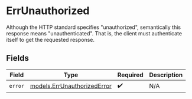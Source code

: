 # ErrUnauthorized

Although the HTTP standard specifies "unauthorized", semantically this response means "unauthenticated". That is, the client must authenticate itself to get the requested response.


## Fields

| Field                                                            | Type                                                             | Required                                                         | Description                                                      |
| ---------------------------------------------------------------- | ---------------------------------------------------------------- | ---------------------------------------------------------------- | ---------------------------------------------------------------- |
| `error`                                                          | [models.ErrUnauthorizedError](../models/errunauthorizederror.md) | :heavy_check_mark:                                               | N/A                                                              |